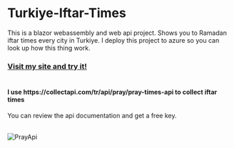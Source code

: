 # Turkiye-Iftar-Times

This is a blazor webassembly and web api project. Shows you to Ramadan iftar times every city in Turkiye.
I deploy this project to azure so you can look up how this thing work.<h3>[Visit my site and try it!](https://ambitious-river-00a8c4d00.2.azurestaticapps.net/)</h3>
#
<h4>I use https://collectapi.com/tr/api/pray/pray-times-api  to collect iftar times</h4>
You can review the api documentation and get a free key.
<br><br>



![PrayApi](https://user-images.githubusercontent.com/30401423/229070609-86377877-f4fe-460f-b8d7-a2a32934ebc9.gif)

